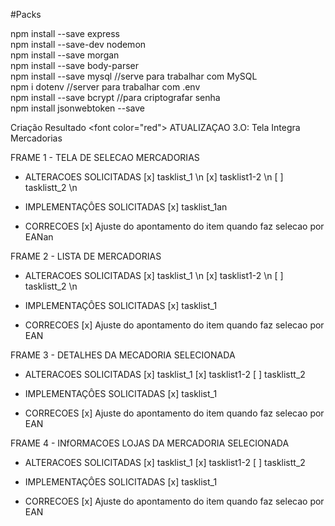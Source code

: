 #Packs
<p>

npm install --save express<br/>
npm install --save-dev nodemon<br/>
npm install --save morgan<br/>
npm install --save body-parser<br/>
npm install --save mysql //serve para trabalhar com MySQL<br/> 
npm i dotenv 
//server para trabalhar com .env<br/> 
npm install --save bcrypt  //para criptografar senha
 <br/> 
npm install jsonwebtoken --save <br/>


</p>



Criação	Resultado
<font color=\"red\"> ATUALIZAÇAO 3.O: Tela Integra Mercadorias</font>  

FRAME 1 - TELA DE SELECAO MERCADORIAS
 

- ALTERACOES SOLICITADAS
[x] tasklist_1 \n
[x] tasklist1-2 \n
[ ] tasklistt_2 \n
 

- IMPLEMENTAÇÔES SOLICITADAS
[x] tasklist_1an
 

- CORRECOES
[x] Ajuste do apontamento do item quando faz selecao por EANan
 

FRAME 2 - LISTA DE MERCADORIAS
 

- ALTERACOES SOLICITADAS
[x] tasklist_1 \n
[x] tasklist1-2 \n
[ ] tasklistt_2 \n
 

- IMPLEMENTAÇÔES SOLICITADAS
[x] tasklist_1
 

- CORRECOES
[x] Ajuste do apontamento do item quando faz selecao por EAN
 

FRAME 3 - DETALHES DA MECADORIA SELECIONADA
 

- ALTERACOES SOLICITADAS
[x] tasklist_1
[x] tasklist1-2
[ ] tasklistt_2
 

- IMPLEMENTAÇÔES SOLICITADAS
[x] tasklist_1
 

- CORRECOES
[x] Ajuste do apontamento do item quando faz selecao por EAN
 

FRAME 4 - INfORMACOES LOJAS DA MERCADORIA SELECIONADA
 

- ALTERACOES SOLICITADAS
[x] tasklist_1
[x] tasklist1-2
[ ] tasklistt_2
 

- IMPLEMENTAÇÔES SOLICITADAS
[x] tasklist_1
 

- CORRECOES
[x] Ajuste do apontamento do item quando faz selecao por EAN
 
